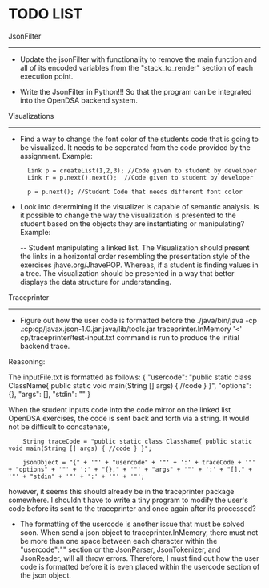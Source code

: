 TODO LIST
=========

JsonFilter
***
* Update the jsonFilter with functionality to remove the main function and all of its encoded variables from the "stack_to_render" section of each execution point.

* Write the JsonFilter in Python!!! So that the program can be integrated into the OpenDSA backend system. 


Visualizations
*** 
* Find a way to change the font color of the students code that is going to be visualized. It needs to be seperated from the code provided by the assignment. Example: 

        Link p = createList(1,2,3); //Code given to student by developer 
        Link r = p.next().next();  //Code given to student by developer

        p = p.next(); //Student Code that needs different font color

* Look into determining if the visualizer is capable of semantic analysis. Is it possible to change the way the visualization is presented to the student based on the objects they are instantiating or manipulating? Example: 

	-- Student manipulating a linked list. The Visualization should present the links in a horizontal order resembling the presentation style of the exercises jhave.org/JhavePOP. Whereas, if a student is finding values in a tree. The visualization should be presented in a way that better displays the data structure for understanding. 


Traceprinter
*** 
* Figure out how the user code is formatted before the ./java/bin/java -cp .:cp:cp/javax.json-1.0.jar:java/lib/tools.jar traceprinter.InMemory '<' cp/traceprinter/test-input.txt command is run to produce the initial backend trace. 

Reasoning: 

The inputFile.txt is formatted as follows: 
{
 "usercode": 
 "public static class ClassName{ public static void main(String [] args) { //code } }", 
 "options": {},
 "args": [],
 "stdin": ""
}

When the student inputs code into the code mirror on the linked list OpenDSA exercises, the code is sent back and forth via a string. It would not be difficult to concatenate,

        String traceCode = "public static class ClassName{ public static void main(String [] args) { //code } }"; 

        jsonObject = "{" + '"' + "usercode" + '"' + ':' + traceCode + '"' + "options" + '"' + ':' + "{}," + '"' + "args" + '"' + ':' + "[]," + '"' + "stdin" + '"' + ':' + '"' + '"'; 

however, it seems this should already be in the traceprinter package somewhere. I shouldn't have to write a tiny program to modify the user's code before its sent to the traceprinter and once again after its processed? 

* The formatting of the usercode is another issue that must be solved soon. When send a json object to traceprinter.InMemory, there must not be more than one space between each character within the "usercode":"" section or the JsonParser, JsonTokenizer, and JsonReader, will all throw errors. Therefore, I must find out how the user code is formatted before it is even placed within the usercode section of the json object.
